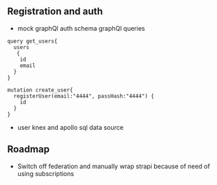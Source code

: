 
## Registration and auth
- mock graphQl auth schema
graphQl queries
```
query get_users{
  users
   {
    id
    email
  }
}

mutation create_user{
  registerUser(email:"4444", passHash:"4444") {
    id
  }
}

``` 
- user knex and apollo sql data source



## Roadmap
- Switch off federation and manually wrap strapi because of need of using subscriptions
